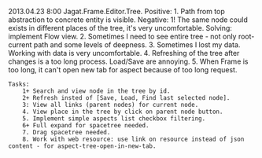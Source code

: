 2013.04.23 8:00 Jagat.Frame.Editor.Tree.
	Positive:
		1. Path from top abstraction to concrete entity is visible.
	Negative:
		1! The same node could exists in different places of the tree, it's very uncomfortable. Solving: implement Flow view.
		2. Sometimes I need to see entire tree - not only root-current path and some levels of deepness.
		3. Sometimes I lost my data. Working with data is very uncomfortable.
		4. Refreshing of the tree after changes is a too long process. Load/Save are annoying.
		5. When Frame is too long, it can't open new tab for aspect because of too long request.

	Tasks:
		1+ Search and view node in the tree by id.
		2+ Refresh insted of [Save, Load, Find last selected node].
		3: View all links (parent nodes) for current node.
		4. View place in the tree by click on parent node button.
		5. Implement simple aspects list checkbox filtering.
		6+ Full expand for spacetree needed.
		7. Drag spacetree needed.
		8. Work with web resource: use link on resource instead of json content - for aspect-tree-open-in-new-tab.